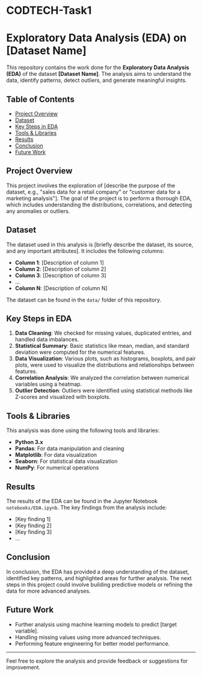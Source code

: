 # CODTECH-Task1
 
# Exploratory Data Analysis (EDA) on [Dataset Name]

This repository contains the work done for the **Exploratory Data Analysis (EDA)** of the dataset **[Dataset Name]**. The analysis aims to understand the data, identify patterns, detect outliers, and generate meaningful insights.

## Table of Contents
- [Project Overview](#project-overview)
- [Dataset](#dataset)
- [Key Steps in EDA](#key-steps-in-eda)
- [Tools & Libraries](#tools--libraries)
- [Results](#results)
- [Conclusion](#conclusion)
- [Future Work](#future-work)

## Project Overview
This project involves the exploration of [describe the purpose of the dataset, e.g., "sales data for a retail company" or "customer data for a marketing analysis"]. The goal of the project is to perform a thorough EDA, which includes understanding the distributions, correlations, and detecting any anomalies or outliers.

## Dataset
The dataset used in this analysis is [briefly describe the dataset, its source, and any important attributes]. It includes the following columns:
- **Column 1**: [Description of column 1]
- **Column 2**: [Description of column 2]
- **Column 3**: [Description of column 3]
- ...
- **Column N**: [Description of column N]

The dataset can be found in the `data/` folder of this repository.

## Key Steps in EDA
1. **Data Cleaning**: We checked for missing values, duplicated entries, and handled data imbalances.
2. **Statistical Summary**: Basic statistics like mean, median, and standard deviation were computed for the numerical features.
3. **Data Visualization**: Various plots, such as histograms, boxplots, and pair plots, were used to visualize the distributions and relationships between features.
4. **Correlation Analysis**: We analyzed the correlation between numerical variables using a heatmap.
5. **Outlier Detection**: Outliers were identified using statistical methods like Z-scores and visualized with boxplots.

## Tools & Libraries
This analysis was done using the following tools and libraries:
- **Python 3.x**
- **Pandas**: For data manipulation and cleaning
- **Matplotlib**: For data visualization
- **Seaborn**: For statistical data visualization
- **NumPy**: For numerical operations

## Results
The results of the EDA can be found in the Jupyter Notebook `notebooks/EDA.ipynb`. The key findings from the analysis include:
- [Key finding 1]
- [Key finding 2]
- [Key finding 3]
- ...

## Conclusion
In conclusion, the EDA has provided a deep understanding of the dataset, identified key patterns, and highlighted areas for further analysis. The next steps in this project could involve building predictive models or refining the data for more advanced analyses.

## Future Work
- Further analysis using machine learning models to predict [target variable].
- Handling missing values using more advanced techniques.
- Performing feature engineering for better model performance.

---

Feel free to explore the analysis and provide feedback or suggestions for improvement.
